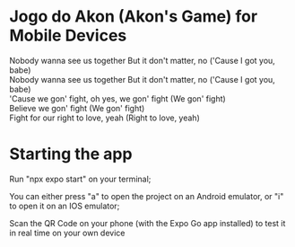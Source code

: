 # Jogo do Akon (Akon's Game) for Mobile Devices
Nobody wanna see us together But it don't matter, no ('Cause I got you, babe) <br> Nobody wanna see us together But it don't matter, no ('Cause I got you, babe) <br>'Cause we gon' fight, oh yes, we gon' fight (We gon' fight) <br> Believe we gon' fight (We gon' fight) <br> Fight for our right to love, yeah (Right to love, yeah)

<h1>Starting the app</h1>
<p>Run "npx expo start" on your terminal;</p>
<p>You can either press "a" to open the project on an Android emulator, or "i" to open it on an IOS emulator;</p>
<p>Scan the QR Code on your phone (with the Expo Go app installed) to test it in real time on your own device </p>
